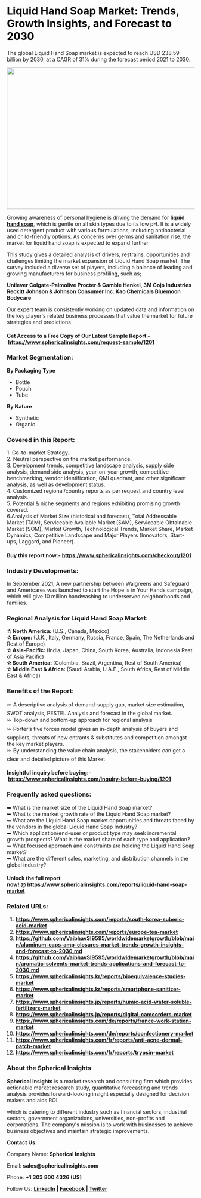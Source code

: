 <h1><span style="color: #000000;">Liquid Hand Soap Market: Trends, Growth Insights, and Forecast to 2030</span></h1>
<div class="content-body__description">The global Liquid Hand Soap market is expected to reach USD 238.59 billion by 2030, at a CAGR of 31% during the forecast period 2021 to 2030.</div>
<div class="content-body__detail">
<section id="section_0" class="entry fr-view">
<p><strong><img src="https://www.sphericalinsights.com/images/rd/liquid-hand-soap-market.png" alt="" width="650" height="379" /></strong></p>
<p>Growing awareness of personal hygiene is driving the demand for&nbsp;<a href="https://www.sphericalinsights.com/reports/liquid-hand-soap-market" target="_blank" rel="noopener"><strong>liquid hand soap</strong></a>, which is gentle on all skin types due to its low pH. It is a widely used detergent product with various formulations, including antibacterial and child-friendly options. As concerns over germs and sanitation rise, the market for liquid hand soap is expected to expand further.</p>
<p>This study gives a detailed analysis of drivers, restrains, opportunities and challenges limiting the market expansion of Liquid Hand Soap market. The survey included a diverse set of players, including a balance of leading and growing manufacturers for business profiling, such as;</p>
<p><strong>Unilever Colgate-Palmolive Procter &amp; Gamble Henkel, 3M Gojo Industries Reckitt Johnson &amp; Johnson Consumer Inc. Kao Chemicals Bluemoon Bodycare</strong></p>
<p>Our expert team is consistently working on updated data and information on the key player's related business processes that value the market for future strategies and predictions</p>
<h4><strong>Get Access to a Free Copy of Our Latest Sample Report -&nbsp;<a href="https://www.sphericalinsights.com/request-sample/1201" target="_blank" rel="noopener">https://www.sphericalinsights.com/request-sample/1201</a></strong></h4>
<h3><strong>Market Segmentation:</strong></h3>
<p><strong>By Packaging Type</strong></p>
<ul>
<li>Bottle</li>
<li>Pouch</li>
<li>Tube</li>
</ul>
<p><strong>By Nature</strong></p>
<ul>
<li>Synthetic</li>
<li>Organic</li>
</ul>
<h3>Covered in this Report:</h3>
<p>1. Go-to-market Strategy.<br />2. Neutral perspective on the market performance.<br />3. Development trends, competitive landscape analysis, supply side analysis, demand side analysis, year-on-year growth, competitive benchmarking, vendor identification, QMI quadrant, and other significant analysis, as well as development status.<br />4. Customized regional/country reports as per request and country level analysis.<br />5. Potential &amp; niche segments and regions exhibiting promising growth covered.<br />6.Analysis of Market Size (historical and forecast), Total Addressable Market (TAM), Serviceable Available Market (SAM), Serviceable Obtainable Market (SOM), Market Growth, Technological Trends, Market Share, Market Dynamics, Competitive Landscape and Major Players (Innovators, Start-ups, Laggard, and Pioneer).</p>
<h4>Buy this report now:-&nbsp;<a href="https://www.sphericalinsights.com/checkout/1201" target="_blank" rel="noopener">https://www.sphericalinsights.com/checkout/1201</a></h4>
<h3>Industry Developments:</h3>
<p>In September 2021, A new partnership between Walgreens and Safeguard and Americares was launched to start the Hope is in Your Hands campaign, which will give 10 million handwashing to underserved neighborhoods and families.</p>
<h3><strong>Regional Analysis for Liquid Hand Soap Market:</strong></h3>
<p><strong>✫ North America:&nbsp;</strong>(U.S., Canada, Mexico)<br /><strong>✫ Europe:&nbsp;</strong>(U.K., Italy, Germany, Russia, France, Spain, The Netherlands and Rest of Europe)<br /><strong>✫ Asia-Pacific:&nbsp;</strong>(India, Japan, China, South Korea, Australia, Indonesia Rest of Asia Pacific)<br /><strong>✫ South America:&nbsp;</strong>(Colombia, Brazil, Argentina, Rest of South America)<br /><strong>✫ Middle East &amp; Africa:&nbsp;</strong>(Saudi Arabia, U.A.E., South Africa, Rest of Middle East &amp; Africa)</p>
<h3>Benefits of the Report:</h3>
<p>⏩ A descriptive analysis of demand-supply gap, market size estimation, SWOT analysis, PESTEL Analysis and forecast in the global market.<br />⏩ Top-down and bottom-up approach for regional analysis<br />⏩ Porter&rsquo;s five forces model gives an in-depth analysis of buyers and suppliers, threats of new entrants &amp; substitutes and competition amongst the key market players.<br />⏩ By understanding the value chain analysis, the stakeholders can get a clear and detailed picture of this Market</p>
<h4>Insightful inquiry before buying:-&nbsp;<a href="https://www.sphericalinsights.com/inquiry-before-buying/1201" target="_blank" rel="noopener">https://www.sphericalinsights.com/inquiry-before-buying/1201</a></h4>
<h3>Frequently asked questions:</h3>
<p>➥ What is the market size of the Liquid Hand Soap market?<br />➥ What is the market growth rate of the Liquid Hand Soap market?<br />➥ What are the Liquid Hand Soap market opportunities and threats faced by the vendors in the global Liquid Hand Soap Industry?<br />➥ Which application/end-user or product type may seek incremental growth prospects? What is the market share of each type and application?<br />➥ What focused approach and constraints are holding the Liquid Hand Soap market?<br />➥ What are the different sales, marketing, and distribution channels in the global industry?</p>
<h4>Unlock the full report now!&nbsp;@&nbsp;<a href="https://www.sphericalinsights.com/reports/liquid-hand-soap-market" target="_blank" rel="noopener">https://www.sphericalinsights.com/reports/liquid-hand-soap-market</a></h4>
<h3><strong>Related URLs:</strong></h3>
<ol>
<li><strong><a href="https://www.sphericalinsights.com/reports/south-korea-suberic-acid-market">https://www.sphericalinsights.com/reports/south-korea-suberic-acid-market</a></strong></li>
<li><strong><a href="https://www.sphericalinsights.com/reports/europe-tea-market">https://www.sphericalinsights.com/reports/europe-tea-market</a></strong></li>
<li><strong><a href="https://github.com/VaibhavSI9595/worldwidemarketgrowth/blob/main/aluminum-caps-amp-closures-market-trends-growth-insights-and-forecast-to-2030.md">https://github.com/VaibhavSI9595/worldwidemarketgrowth/blob/main/aluminum-caps-amp-closures-market-trends-growth-insights-and-forecast-to-2030.md</a></strong></li>
<li><strong><a href="https://github.com/VaibhavSI9595/worldwidemarketgrowth/blob/main/aromatic-solvents-market-trends-applications-and-forecast-to-2030.md">https://github.com/VaibhavSI9595/worldwidemarketgrowth/blob/main/aromatic-solvents-market-trends-applications-and-forecast-to-2030.md</a></strong></li>
<li><strong><a href="https://www.sphericalinsights.kr/reports/bioequivalence-studies-market">https://www.sphericalinsights.kr/reports/bioequivalence-studies-market</a></strong></li>
<li><strong><a href="https://www.sphericalinsights.kr/reports/smartphone-sanitizer-market">https://www.sphericalinsights.kr/reports/smartphone-sanitizer-market</a></strong></li>
<li><strong><a href="https://www.sphericalinsights.jp/reports/humic-acid-water-soluble-fertilizers-market">https://www.sphericalinsights.jp/reports/humic-acid-water-soluble-fertilizers-market</a></strong></li>
<li><strong><a href="https://www.sphericalinsights.jp/reports/digital-camcorders-market">https://www.sphericalinsights.jp/reports/digital-camcorders-market</a></strong></li>
<li><strong><a href="https://www.sphericalinsights.com/de/reports/france-work-station-market">https://www.sphericalinsights.com/de/reports/france-work-station-market</a></strong></li>
<li><strong><a href="https://www.sphericalinsights.com/de/reports/confectionery-market">https://www.sphericalinsights.com/de/reports/confectionery-market</a></strong></li>
<li><strong><a href="https://www.sphericalinsights.com/fr/reports/anti-acne-dermal-patch-market">https://www.sphericalinsights.com/fr/reports/anti-acne-dermal-patch-market</a></strong></li>
<li><strong><a href="https://www.sphericalinsights.com/fr/reports/trypsin-market">https://www.sphericalinsights.com/fr/reports/trypsin-market</a>&nbsp;</strong></li>
</ol>
<h3><strong>About the Spherical Insights</strong></h3>
<p><strong>Spherical Insights</strong>&nbsp;is a market research and consulting firm which provides actionable market research study, quantitative forecasting and trends analysis provides forward-looking insight especially designed for decision makers and aids ROI.</p>
<p>which is catering to different industry such as financial sectors, industrial sectors, government organizations, universities, non-profits and corporations. The company's mission is to work with businesses to achieve business objectives and maintain strategic improvements.</p>
<p><strong>Contact Us:</strong></p>
<p>Company Name:&nbsp;<strong>Spherical Insights</strong></p>
<p>Email:&nbsp;<strong>sales@sphericalinsights.com</strong></p>
<p>Phone:&nbsp;<strong>+1 303 800 4326 (US)</strong></p>
<p>Follow Us:&nbsp;<strong><a href="https://www.linkedin.com/company/spherical-insight/"><u>LinkedIn</u></a>&nbsp;|&nbsp;<a href="https://www.facebook.com/sphericalinsights22"><u>Facebook</u></a>&nbsp;|&nbsp;<a href="https://twitter.com/SInsights_US"><u>Twitter</u></a></strong></p>
</section>
</div>
